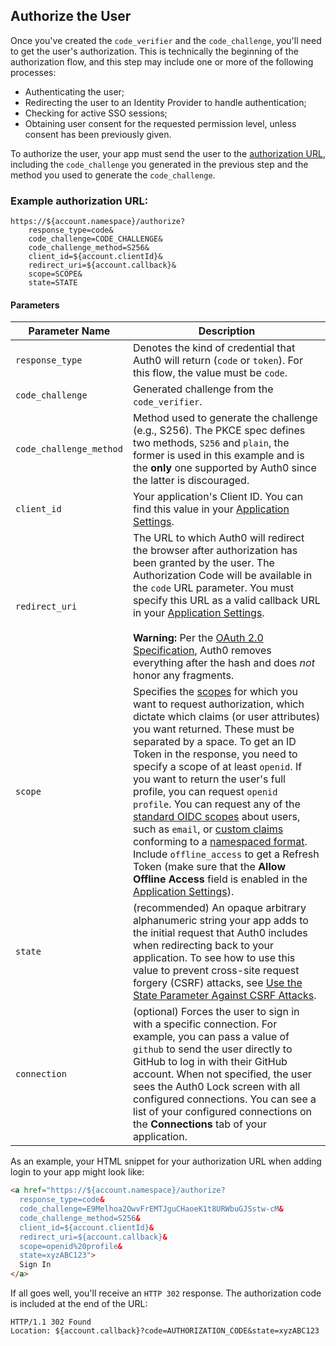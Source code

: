 ## Authorize the User

Once you've created the `code_verifier` and the `code_challenge`, you'll need to get the user's authorization. This is technically the beginning of the authorization flow, and this step may include one or more of the following processes:

* Authenticating the user;
* Redirecting the user to an Identity Provider to handle authentication;
* Checking for active SSO sessions;
* Obtaining user consent for the requested permission level, unless consent has been previously given.

To authorize the user, your app must send the user to the [authorization URL](/api/authentication#authorization-code-grant-pkce-), including the `code_challenge` you generated in the previous step and the method you used to generate the `code_challenge`.


### Example authorization URL:

```text
https://${account.namespace}/authorize?
    response_type=code&
    code_challenge=CODE_CHALLENGE&
    code_challenge_method=S256&
    client_id=${account.clientId}&
    redirect_uri=${account.callback}&
    scope=SCOPE&
    state=STATE
```

#### Parameters

| Parameter Name  | Description |
|-----------------|-------------|
| `response_type` | Denotes the kind of credential that Auth0 will return (`code` or `token`). For this flow, the value must be `code`. |
| `code_challenge` | Generated challenge from the `code_verifier`. |
| `code_challenge_method` | Method used to generate the challenge (e.g., S256). The PKCE spec defines two methods, `S256` and `plain`, the former is used in this example and is the **only** one supported by Auth0 since the latter is discouraged. |
| `client_id`     |Your application's Client ID. You can find this value in your [Application Settings](${manage_url}/#/Applications/${account.clientId}/settings). |
| `redirect_uri`  | The URL to which Auth0 will redirect the browser after authorization has been granted by the user. The Authorization Code will be available in the `code` URL parameter. You must specify this URL as a valid callback URL in your [Application Settings](${manage_url}/#/Applications/${account.clientId}/settings). <br /> <br /> **Warning:** Per the [OAuth 2.0 Specification](https://tools.ietf.org/html/rfc6749#section-3.1.2), Auth0 removes everything after the hash and does *not* honor any fragments. |
| `scope`         | Specifies the [scopes](/scopes) for which you want to request authorization, which dictate which claims (or user attributes) you want returned. These must be separated by a space. To get an ID Token in the response, you need to specify a scope of at least `openid`. If you want to return the user's full profile, you can request `openid profile`. You can request any of the [standard OIDC scopes](https://openid.net/specs/openid-connect-core-1_0.html#StandardClaims) about users, such as `email`, or [custom claims](/scopes/current/custom-claims) conforming to a [namespaced format](/api-auth/tutorials/adoption/scope-custom-claims). Include `offline_access` to get a Refresh Token (make sure that the __Allow Offline Access__ field is enabled in the [Application Settings](${manage_url}/#/applications)). |
| `state`         | (recommended) An opaque arbitrary alphanumeric string your app adds to the initial request that Auth0 includes when redirecting back to your application. To see how to use this value to prevent cross-site request forgery (CSRF) attacks, see [Use the State Parameter Against CSRF Attacks](/protocols/oauth2/oauth-state#how-to-use-the-parameter-against-csrf-attacks). |
| `connection`    | (optional) Forces the user to sign in with a specific connection. For example, you can pass a value of `github` to send the user directly to GitHub to log in with their GitHub account. When not specified, the user sees the Auth0 Lock screen with all configured connections. You can see a list of your configured connections on the **Connections** tab of your application. |


As an example, your HTML snippet for your authorization URL when adding login to your app might look like:

```html
<a href="https://${account.namespace}/authorize?
  response_type=code&
  code_challenge=E9Melhoa2OwvFrEMTJguCHaoeK1t8URWbuGJSstw-cM&
  code_challenge_method=S256&
  client_id=${account.clientId}&
  redirect_uri=${account.callback}&
  scope=openid%20profile&
  state=xyzABC123">
  Sign In
</a>
```

If all goes well, you'll receive an `HTTP 302` response. The authorization code is included at the end of the URL:

```text
HTTP/1.1 302 Found
Location: ${account.callback}?code=AUTHORIZATION_CODE&state=xyzABC123
```
